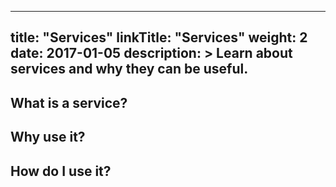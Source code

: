 
---
title: "Services"
linkTitle: "Services"
weight: 2
date: 2017-01-05
description: >
  Learn about services and why they can be useful.
---




## What is a service?


## Why use it?

## How do I use it?